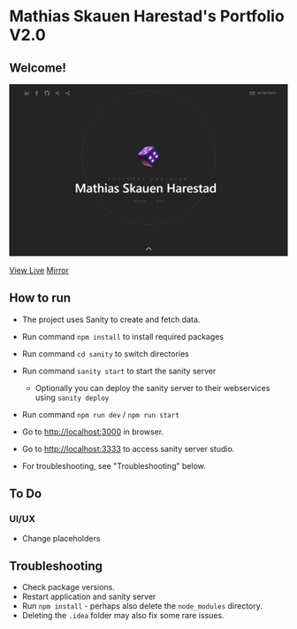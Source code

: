 # Mathias Skauen Harestad's Portfolio V2.0

## Welcome!

![Portfolio](assets/screenshot.jpg)

[View Live](https:///www.mathiasharestad.no/) [Mirror](https://portfolio-v2-0-phi.vercel.app)

## How to run

-   The project uses Sanity to create and fetch data.

-   Run command `npm install` to install required packages
-   Run command `cd sanity` to switch directories
-   Run command `sanity start` to start the sanity server

    -   Optionally you can deploy the sanity server to their webservices using `sanity deploy`

-   Run command `npm run dev` / `npm run start`
-   Go to [http://localhost:3000](http://localhost:3000) in browser.
-   Go to [http://localhost:3333](http://localhost:3333) to access sanity server studio.

-   For troubleshooting, see "Troubleshooting" below.

## To Do

### UI/UX

-   Change placeholders

## Troubleshooting

-   Check package versions.
-   Restart application and sanity server
-   Run `npm install` - perhaps also delete the `node_modules` directory.
-   Deleting the `.idea` folder may also fix some rare issues.
